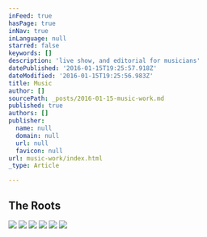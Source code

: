 ```yaml
---
inFeed: true
hasPage: true
inNav: true
inLanguage: null
starred: false
keywords: []
description: 'live show, and editorial for musicians'
datePublished: '2016-01-15T19:25:57.918Z'
dateModified: '2016-01-15T19:25:56.983Z'
title: Music
author: []
sourcePath: _posts/2016-01-15-music-work.md
published: true
authors: []
publisher:
  name: null
  domain: null
  url: null
  favicon: null
url: music-work/index.html
_type: Article

---
```

## The Roots
![](https://s3-us-west-2.amazonaws.com/the-grid-img/p/4093538741ede6fc3530af8bfdc9d75f0ae4dbb3.jpg)
![](https://s3-us-west-2.amazonaws.com/the-grid-img/p/652398e980777da5ff4886f53347f049db32a222.jpg)
![](https://the-grid-user-content.s3-us-west-2.amazonaws.com/efac7c25-e6d6-4fee-b5ba-fcdf5feee872.jpg)
![](https://the-grid-user-content.s3-us-west-2.amazonaws.com/34e36827-deb0-4ab9-aeea-966bfd4d9d85.jpg)
![](https://the-grid-user-content.s3-us-west-2.amazonaws.com/8aed4801-1a88-48e2-8bcd-04329972999f.jpg)
![](https://the-grid-user-content.s3-us-west-2.amazonaws.com/175df616-bab7-4abd-a33f-e0288023cadb.jpg)